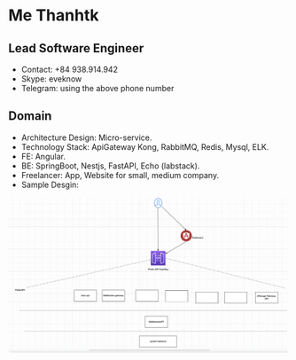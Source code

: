 # Me Thanhtk

## Lead Software Engineer
 * Contact: +84 938.914.942
 * Skype: eveknow
 * Telegram: using the above phone number



## Domain

* Architecture Design: Micro-service.
* Technology Stack: ApiGateway Kong, RabbitMQ, Redis, Mysql, ELK.
* FE: Angular.
* BE: SpringBoot, Nestjs, FastAPI, Echo (labstack).
* Freelancer: App, Website for small, medium company.
* Sample Desgin:


![alt text](https://github.com/eveknow/me/blob/main/SampleDesign.png?raw=true)


